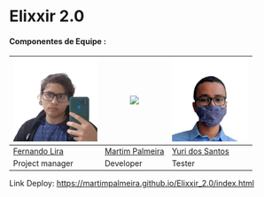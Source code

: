 # Elixxir 2.0

#### Componentes de Equipe :

| <img src="https://github.com/martimpalmeira/Elixxir_2.0/blob/main/frontend/img/fernandoProcessos.png?raw=true" style="height:150px">  |  <img src="https://avatars.githubusercontent.com/u/90350690?v=4" style="height:150px">  |   <img src="https://github.com/martimpalmeira/Elixxir_2.0/blob/main/frontend/img/YuriProcessos.png?raw=true" style="height:150px">  |
|---|---|---|
| <a href="https://github.com/RicMerces"> Fernando Lira </a>  |  <a href="https://github.com/martimpalmeira"> Martim Palmeira </a>   |   <a href="https://github.com/LuizGSSantana"> Yuri dos Santos </a> 
| Project manager |  Developer |   Tester 


Link Deploy: https://martimpalmeira.github.io/Elixxir_2.0/index.html


